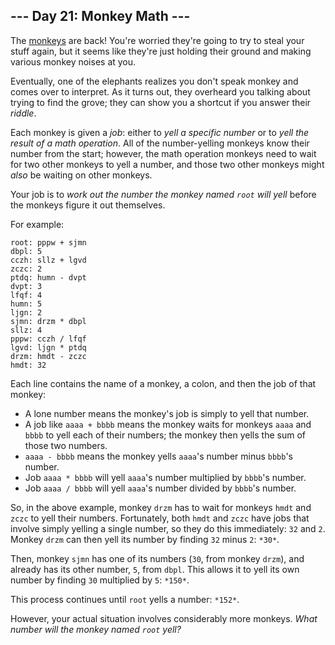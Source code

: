 ## --- Day 21: Monkey Math ---

The [monkeys](11) are back! You're worried they're going to try to steal your stuff again, but it seems like they're just holding their ground and making various monkey noises at you.


Eventually, one of the elephants realizes you don't speak monkey and comes over to interpret. As it turns out, they overheard you talking about trying to find the grove; they can show you a shortcut if you answer their *riddle*.


Each monkey is given a *job*: either to *yell a specific number* or to *yell the result of a math operation*. All of the number-yelling monkeys know their number from the start; however, the math operation monkeys need to wait for two other monkeys to yell a number, and those two other monkeys might *also* be waiting on other monkeys.


Your job is to *work out the number the monkey named `root` will yell* before the monkeys figure it out themselves.


For example:



```
root: pppw + sjmn
dbpl: 5
cczh: sllz + lgvd
zczc: 2
ptdq: humn - dvpt
dvpt: 3
lfqf: 4
humn: 5
ljgn: 2
sjmn: drzm * dbpl
sllz: 4
pppw: cczh / lfqf
lgvd: ljgn * ptdq
drzm: hmdt - zczc
hmdt: 32

```

Each line contains the name of a monkey, a colon, and then the job of that monkey:


* A lone number means the monkey's job is simply to yell that number.
* A job like `aaaa + bbbb` means the monkey waits for monkeys `aaaa` and `bbbb` to yell each of their numbers; the monkey then yells the sum of those two numbers.
* `aaaa - bbbb` means the monkey yells `aaaa`'s number minus `bbbb`'s number.
* Job `aaaa * bbbb` will yell `aaaa`'s number multiplied by `bbbb`'s number.
* Job `aaaa / bbbb` will yell `aaaa`'s number divided by `bbbb`'s number.


So, in the above example, monkey `drzm` has to wait for monkeys `hmdt` and `zczc` to yell their numbers. Fortunately, both `hmdt` and `zczc` have jobs that involve simply yelling a single number, so they do this immediately: `32` and `2`. Monkey `drzm` can then yell its number by finding `32` minus `2`: `*30*`.


Then, monkey `sjmn` has one of its numbers (`30`, from monkey `drzm`), and already has its other number, `5`, from `dbpl`. This allows it to yell its own number by finding `30` multiplied by `5`: `*150*`.


This process continues until `root` yells a number: `*152*`.


However, your actual situation involves considerably more monkeys. *What number will the monkey named `root` yell?*


